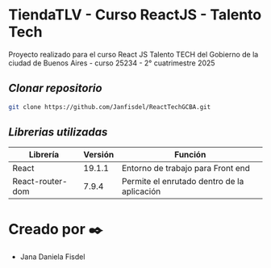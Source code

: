 # TiendaTLV - Curso ReactJS - Talento Tech 
Proyecto realizado para el curso React JS Talento TECH del Gobierno de la ciudad de Buenos Aires - curso 25234 - 2° cuatrimestre 2025
## _Clonar repositorio_
```sh
git clone https://github.com/Janfisdel/ReactTechGCBA.git
```

## _Librerias utilizadas_
| Librería | Versión | Función
| ------ | ------ |------|
| React | 19.1.1 | Entorno de trabajo para Front end
| React-router-dom | 7.9.4 | Permite el enrutado dentro de la aplicación


# Creado por ✒️
 * Jana Daniela Fisdel
